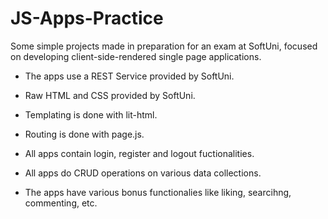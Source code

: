 # JS-Apps-Practice
Some simple projects made in preparation for an exam at SoftUni, focused on developing client-side-rendered single page applications.
- The apps use a REST Service provided by SoftUni.
- Raw HTML and CSS provided by SoftUni.
- Templating is done with lit-html.
- Routing is done with page.js.

- All apps contain login, register and logout fuctionalities.
- All apps do CRUD operations on various data collections.
- The apps have various bonus functionalies like liking, searcihng, commenting, etc.

